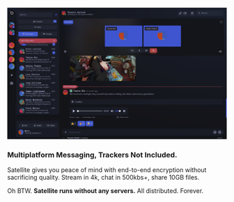 <p align="center">
  <img src="/satellite.png" alt="Screenshot of Satellite.im" />
</p>

### Multiplatform Messaging, Trackers Not Included.

Satellite gives you peace of mind with end-to-end
encryption without sacrificing quality.
Stream in 4k, chat in 500kbs+, share 10GB files.

Oh BTW. **Satellite runs without any servers.** All distributed. Forever.
